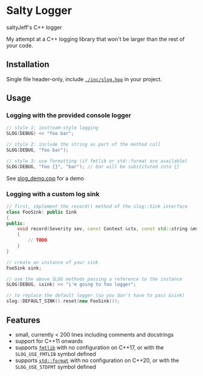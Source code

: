 # Salty Logger
saltyJeff's C++ logger

My attempt at a C++ logging library that won't be larger than the rest of your code.


## Installation
Single file header-only, include [`./inc/slog.hpp`](./inc/slog.hpp) in your project.

## Usage
### Logging with the provided console logger
```c++
// style 1: iostream-style logging
SLOG(DEBUG) << "foo bar";

// style 2: include the string as part of the method call
SLOG(DEBUG, "foo bar");

// style 3: use formatting (if fmtlib or std::format are available)
SLOG(DEBUG, "foo {}", "bar"); // bar will be substituted into {}
```
See [slog_demo.cpp](./slog_demo.cpp) for a demo

### Logging with a custom log sink
```c++
// first, implement the record() method of the slog::Sink interface
class FooSink: public Sink
{
public:
    void record(Severity sev, const Context &ctx, const std::string &msg) override
    {
        // TODO
    }
}

// create an instance of your sink
FooSink sink;

// use the above SLOG methods passing a reference to the instance
SLOG(DEBUG, &sink) << "i'm going to foo logger";

// to replace the default logger (so you don't have to pass &sink)
slog::DEFAULT_SINK().reset(new FooSink());
```

## Features
* small, currently < 200 lines including comments and docstrings
* support for C++11 onwards
* supports [`fmtlib`](https://github.com/fmtlib/fmt/tree/master) with no configuration on C++17, or with the `SLOG_USE_FMTLIB` symbol defined
* supports [`std::format`](https://en.cppreference.com/w/cpp/utility/format/format) with no configuration on C++20, or with the `SLOG_USE_STDFMT` symbol defined
